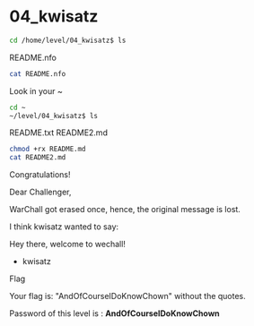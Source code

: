 # 04_kwisatz
````sh
cd /home/level/04_kwisatz$ ls
````
README.nfo
````sh
cat README.nfo
````
Look in your ~
````sh
cd ~
~/level/04_kwisatz$ ls
````
README.txt  README2.md
````sh
chmod +rx README.md
cat README2.md
````

Congratulations!

Dear Challenger,

WarChall got erased once,
hence, the original message is lost.

I think kwisatz wanted to say:

Hey there, welcome to wechall!

 - kwisatz

 Flag

Your flag is: "AndOfCourseIDoKnowChown" without the quotes.

Password of this level is : **AndOfCourseIDoKnowChown**
